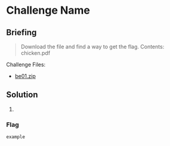 # Challenge Name

## Briefing

> Download the file and find a way to get the flag. Contents: chicken.pdf

Challenge Files:

* [be01.zip](./be01.zip)

## Solution

1. 

### Flag

`example`
